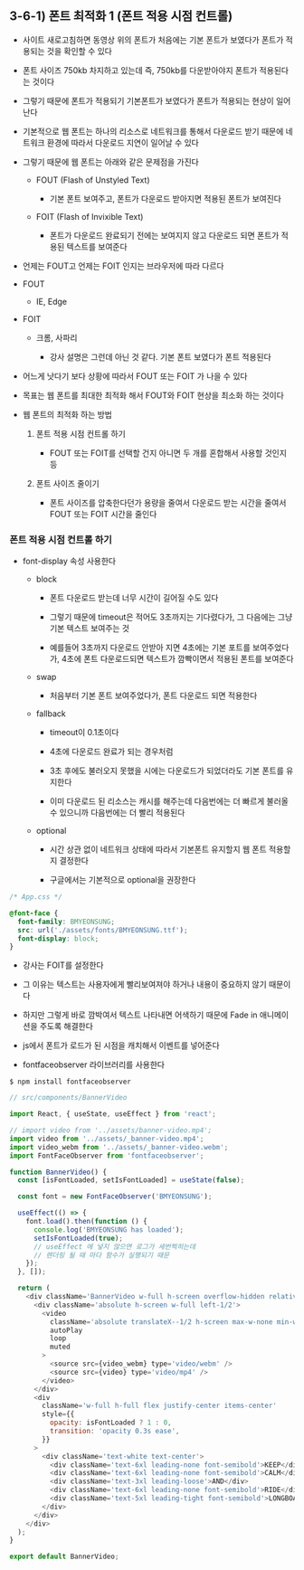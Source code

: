 ## 3-6-1) 폰트 최적화 1 (폰트 적용 시점 컨트롤)

- 사이트 새로고침하면 동영상 위의 폰트가 처음에는 기본 폰트가 보였다가 폰트가 적용되는 것을 확인할 수 있다

- 폰트 사이즈 750kb 차지하고 있는데 즉, 750kb를 다운받아야지 폰트가 적용된다는 것이다

- 그렇기 때문에 폰트가 적용되기 기본폰트가 보였다가 폰트가 적용되는 현상이 일어난다

- 기본적으로 웹 폰트는 하나의 리소스로 네트워크를 통해서 다운로드 받기 때문에 네트워크 환경에 따라서 다운로드 지연이 일어날 수 있다

- 그렇기 때문에 웹 폰트는 아래와 같은 문제점을 가진다

  - FOUT (Flash of Unstyled Text)

    - 기본 폰트 보여주고, 폰트가 다운로드 받아지면 적용된 폰트가 보여진다

  - FOIT (Flash of Invixible Text)

    - 폰트가 다운로드 완료되기 전에는 보여지지 않고 다운로드 되면 폰트가 적용된 텍스트를 보여준다

- 언제는 FOUT고 언제는 FOIT 인지는 브라우저에 따라 다르다

- FOUT

  - IE, Edge

- FOIT

  - 크롬, 사파리

    - 강사 설명은 그런데 아닌 것 같다. 기본 폰트 보였다가 폰트 적용된다

- 어느게 낫다기 보다 상황에 따라서 FOUT 또는 FOIT 가 나을 수 있다

- 목표는 웹 폰트를 최대한 최적화 해서 FOUT와 FOIT 현상을 최소화 하는 것이다

- 웹 폰트의 최적화 하는 방법

  1. 폰트 적용 시점 컨트롤 하기

     - FOUT 또는 FOIT를 선택할 건지 아니면 두 개를 혼합해서 사용할 것인지 등

  2. 폰트 사이즈 줄이기

     - 폰트 사이즈를 압축한다던가 용량을 줄여서 다운로드 받는 시간을 줄여서 FOUT 또는 FOIT 시간을 줄인다

### 폰트 적용 시점 컨트롤 하기

- font-display 속성 사용한다

  - block

    - 폰트 다운로드 받는데 너무 시간이 길어질 수도 있다

    - 그렇기 때문에 timeout은 적어도 3초까지는 기다렸다가, 그 다음에는 그냥 기본 텍스트 보여주는 것

    - 예를들어 3초까지 다운로드 안받아 지면 4초에는 기본 포트를 보여주었다가, 4초에 폰트 다운로드되면 텍스트가 깜빡이면서 적용된 폰트를 보여준다

  - swap

    - 처음부터 기본 폰트 보여주었다가, 폰트 다운로드 되면 적용한다

  - fallback

    - timeout이 0.1초이다

    - 4초에 다운로드 완료가 되는 경우처럼

    - 3초 후에도 불러오지 못했을 시에는 다운로드가 되었더라도 기본 폰트를 유지한다

    - 이미 다운로드 된 리소스는 캐시를 해주는데 다음번에는 더 빠르게 불러올 수 있으니까 다음번에는 더 빨리 적용된다

  - optional

    - 시간 상관 없이 네트워크 상태에 따라서 기본폰트 유지할지 웹 폰트 적용할지 결정한다

    - 구글에서는 기본적으로 optional을 권장한다

```css
/* App.css */

@font-face {
  font-family: BMYEONSUNG;
  src: url('./assets/fonts/BMYEONSUNG.ttf');
  font-display: block;
}
```

- 강사는 FOIT를 설정한다

- 그 이유는 텍스트는 사용자에게 빨리보여져야 하거나 내용이 중요하지 않기 때문이다

- 하지만 그렇게 바로 깜박여서 텍스트 나타내면 어색하기 때문에 Fade in 애니메이션을 주도록 해결한다

- js에서 폰트가 로드가 된 시점을 캐치해서 이벤트를 넣어준다

- fontfaceobserver 라이브러리를 사용한다

```shell
$ npm install fontfaceobserver

```

```js
// src/components/BannerVideo

import React, { useState, useEffect } from 'react';

// import video from '../assets/banner-video.mp4';
import video from '../assets/_banner-video.mp4';
import video_webm from '../assets/_banner-video.webm';
import FontFaceObserver from 'fontfaceobserver';

function BannerVideo() {
  const [isFontLoaded, setIsFontLoaded] = useState(false);

  const font = new FontFaceObserver('BMYEONSUNG');

  useEffect(() => {
    font.load().then(function () {
      console.log('BMYEONSUNG has loaded');
      setIsFontLoaded(true);
      // useEffect 에 넣지 않으면 로그가 세번찍히는데
      // 렌더링 될 때 마다 함수가 실행되기 때문
    });
  }, []);

  return (
    <div className='BannerVideo w-full h-screen overflow-hidden relative bg-texture'>
      <div className='absolute h-screen w-full left-1/2'>
        <video
          className='absolute translateX--1/2 h-screen max-w-none min-w-screen -z-1 bg-black min-w-full min-h-screen'
          autoPlay
          loop
          muted
        >
          <source src={video_webm} type='video/webm' />
          <source src={video} type='video/mp4' />
        </video>
      </div>
      <div
        className='w-full h-full flex justify-center items-center'
        style={{
          opacity: isFontLoaded ? 1 : 0,
          transition: 'opacity 0.3s ease',
        }}
      >
        <div className='text-white text-center'>
          <div className='text-6xl leading-none font-semibold'>KEEP</div>
          <div className='text-6xl leading-none font-semibold'>CALM</div>
          <div className='text-3xl leading-loose'>AND</div>
          <div className='text-6xl leading-none font-semibold'>RIDE</div>
          <div className='text-5xl leading-tight font-semibold'>LONGBOARD</div>
        </div>
      </div>
    </div>
  );
}

export default BannerVideo;
```
